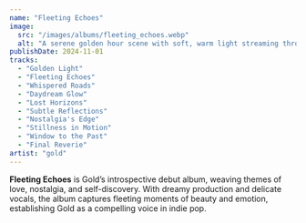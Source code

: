 ```yaml
---
name: "Fleeting Echoes"
image:
  src: "/images/albums/fleeting_echoes.webp"
  alt: "A serene golden hour scene with soft, warm light streaming through an open window overlooking a minimalist landscape, evoking nostalgia and introspection."
publishDate: 2024-11-01
tracks:
  - "Golden Light"
  - "Fleeting Echoes"
  - "Whispered Roads"
  - "Daydream Glow"
  - "Lost Horizons"
  - "Subtle Reflections"
  - "Nostalgia's Edge"
  - "Stillness in Motion"
  - "Window to the Past"
  - "Final Reverie"
artist: "gold"
---
```


**Fleeting Echoes** is Gold’s introspective debut album, weaving themes of love, nostalgia, and self-discovery. With dreamy production and delicate vocals, the album captures fleeting moments of beauty and emotion, establishing Gold as a compelling voice in indie pop.

